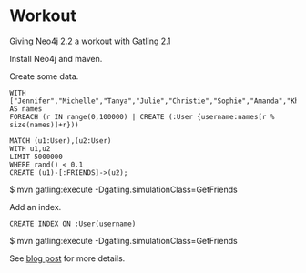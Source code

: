 Workout
==========================

Giving Neo4j 2.2 a workout with Gatling 2.1

Install Neo4j and maven.

Create some data.

    WITH ["Jennifer","Michelle","Tanya","Julie","Christie","Sophie","Amanda","Khloe","Sarah","Kaylee"] AS names
    FOREACH (r IN range(0,100000) | CREATE (:User {username:names[r % size(names)]+r}))

    MATCH (u1:User),(u2:User)
    WITH u1,u2
    LIMIT 5000000
    WHERE rand() < 0.1
    CREATE (u1)-[:FRIENDS]->(u2);

$ mvn gatling:execute -Dgatling.simulationClass=GetFriends

Add an index.

    CREATE INDEX ON :User(username)

$ mvn gatling:execute -Dgatling.simulationClass=GetFriends

See [blog post](http://wp.me/p26jdv-Ja) for more details.
